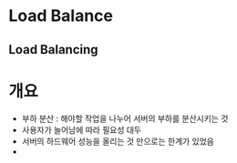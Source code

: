 Load Balance
================================
Load Balancing
--------------------------------

# 개요
* 부하 분산 : 해야할 작업을 나누어 서버의 부하를 분산시키는 것
* 사용자가 늘어남에 따라 필요성 대두
* 서버의 하드웨어 성능을 올리는 것 만으로는 한계가 있었음
* 
